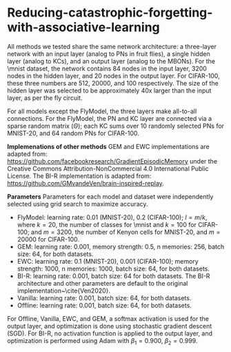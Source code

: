 # Reducing-catastrophic-forgetting-with-associative-learning
All methods we tested share the same network architecture: a three-layer network with an input layer (analog to PNs in fruit flies), a single hidden layer (analog to KCs), and an output layer (analog to the MBONs). For the \mnist dataset, the network contains 84 nodes in the input layer, 3200 nodes in the hidden layer, and 20 nodes in the output layer. For CIFAR-100, these three numbers are 512, 20000, and 100 respectively. The size of the hidden layer was selected to be approximately 40x larger than the input layer, as per the fly circuit.

For all models except the FlyModel, the three layers make all-to-all connections. For the FlyModel, the PN and KC layer are connected via a sparse random matrix ($\Theta$); each KC sums over 10 randomly selected PNs for MNIST-20, and 64 random PNs for CIFAR-100.

**Implemenations of other methods** GEM and EWC implementations are adapted from: https://github.com/facebookresearch/GradientEpisodicMemory under the Creative Commons Attribution-NonCommercial 4.0 International Public
License. The BI-R implementation is adapted from: https://github.com/GMvandeVen/brain-inspired-replay.

**Parameters** Parameters for each model and dataset were independently selected using grid search to maximize accuracy.

- FlyModel: learning rate: 0.01 (MNIST-20), 0.2 (CIFAR-100); $l = m/k$, where $k=20$, the number of classes for \mnist and $k=100$ for CIFAR-100; and $m=3200$, the number of Kenyon cells for MNIST-20, and $m=20000$ for CIFAR-100.
- GEM: learning rate: 0.001, memory strength: 0.5, n memories: 256, batch size: 64, for both datasets.
- EWC: learning rate: 0.1 (MNIST-20), 0.001 (CIFAR-100); memory strength: 1000, n memories: 1000, batch size: 64, for both datasets.
- BI-R: learning rate: 0.001, batch size: 64 for both datasets. The BI-R architecture and other parameters are default to the original implementation~\cite{Ven2020}.
- Vanilla: learning rate: 0.001, batch size: 64, for both datasets.
- Offline: learning rate: 0.001, batch size: 64, for both datasets.

For Offline, Vanilla, EWC, and GEM, a softmax activation is used for the output layer, and optimization is done using stochastic gradient descent (SGD). For BI-R, no activation function is applied to the output layer, and optimization is performed using Adam with $\beta_1 = 0.900$, $\beta_2=0.999$.
